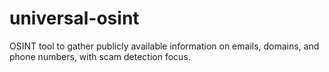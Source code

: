 # universal-osint
OSINT tool to gather publicly available information on emails, domains, and phone numbers, with scam detection focus.
